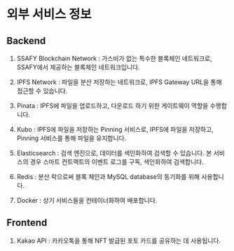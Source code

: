 # 외부 서비스 정보

## Backend

1. SSAFY Blockchain Network : 가스비가 없는 특수한 블록체인 네트워크로, SSAFY에서 제공하는 블록체인 네트워크입니다.

2. IPFS Network : 파일을 분산 저장하는 네트워크로, IPFS Gateway URL을 통해 접근할 수 있습니다.

3. Pinata : IPFS에 파일을 업로드하고, 다운로드 하기 위한 게이트웨이 역할을 수행합니다.

4. Kubo : IPFS에 파일을 저장하는 Pinning 서비스로, IPFS에 파일을 저장하고, Pinning 서비스를 통해 파일을 유지합니다.

5. Elasticsearch : 검색 엔진으로, 데이터를 색인화하여 검색할 수 있습니다. 본 서비스의 경우 스마트 컨트랙트의 이벤트 로그를 구독, 색인화하여 검색합니다.

6. Redis : 분산 락으로써 블록 체인과 MySQL database의 동기화를 위해 사용합니다.

7. Docker : 상기 서비스들을 컨테이너화하여 배포합니다.

## Frontend

1. Kakao API : 카카오톡을 통해 NFT 발급된 포토 카드를 공유하는 데 사용됩니다.
